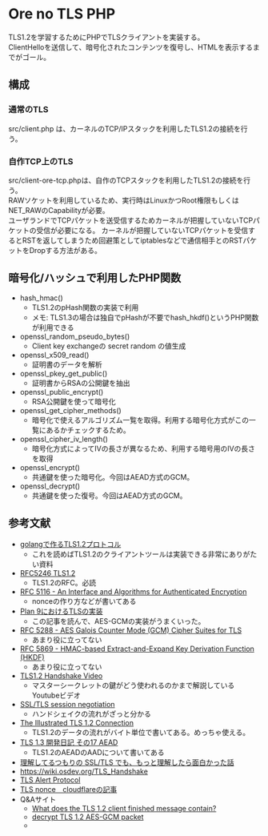 # Ore no TLS PHP

TLS1.2を学習するためにPHPでTLSクライアントを実装する。  
ClientHelloを送信して、暗号化されたコンテンツを復号し、HTMLを表示するまでがゴール。  

## 構成
### 通常のTLS
src/client.php は、カーネルのTCP/IPスタックを利用したTLS1.2の接続を行う。  

### 自作TCP上のTLS
src/client-ore-tcp.phpは、自作のTCPスタックを利用したTLS1.2の接続を行う。  
RAWソケットを利用しているため、実行時はLinuxかつRoot権限もしくはNET_RAWのCapabilityが必要。  
ユーザランドでTCPパケットを送受信するためカーネルが把握していないTCPパケットの受信が必要になる。
カーネルが把握していないTCPパケットを受信するとRSTを返してしまうため回避策としてiptablesなどで通信相手とのRSTパケットをDropする方法がある。


## 暗号化/ハッシュで利用したPHP関数

- hash_hmac()
  - TLS1.2のpHash関数の実装で利用
  - メモ: TLS1.3の場合は独自でpHashが不要でhash_hkdf()というPHP関数が利用できる
- openssl_random_pseudo_bytes()
  - Client key exchangeの secret random の値生成
- openssl_x509_read()
  - 証明書のデータを解析
- openssl_pkey_get_public()
  - 証明書からRSAの公開鍵を抽出
- openssl_public_encrypt()
  - RSA公開鍵を使って暗号化
- openssl_get_cipher_methods()
  - 暗号化で使えるアルゴリズム一覧を取得。利用する暗号化方式がこの一覧にあるかチェックするため。
- openssl_cipher_iv_length()
  - 暗号化方式によってIVの長さが異なるため、利用する暗号用のIVの長さを取得
- openssl_encrypt()
  - 共通鍵を使った暗号化。今回はAEAD方式のGCM。
- openssl_decrypt()
  - 共通鍵を使った復号。今回はAEAD方式のGCM。

## 参考文献

- [golangで作るTLS1.2プロトコル](https://zenn.dev/satoken/articles/golang-tls1_2)
  - これを読めばTLS1.2のクライアントツールは実装できる非常にありがたい資料
- [RFC5246 TLS1.2](https://tex2e.github.io/rfc-translater/html/rfc5246.html)
  - TLS1.2のRFC。必読
- [RFC 5116 - An Interface and Algorithms for Authenticated Encryption](https://tex2e.github.io/rfc-translater/html/rfc5116.html)
  - nonceの作り方などが書いてある
- [Plan 9におけるTLSの実装](https://blog.lufia.org/entry/2021/02/10/113000)
  - この記事を読んで、AES-GCMの実装がうまくいった。
- [RFC 5288 - AES Galois Counter Mode (GCM) Cipher Suites for TLS](https://tex2e.github.io/rfc-translater/html/rfc5288.html)
  - あまり役に立ってない
- [RFC 5869 - HMAC-based Extract-and-Expand Key Derivation Function (HKDF)](https://tex2e.github.io/rfc-translater/html/rfc5869.html)
  - あまり役に立ってない
- [TLS1.2 Handshake Video](https://www.youtube.com/watch?v=ZkL10eoG1PY)
  - マスターシークレットの鍵がどう使われるのかまで解説しているYoutubeビデオ
- [SSL/TLS session negotiation](https://www.infraexpert.com/study/security28.html)
  - ハンドシェイクの流れがざっと分かる
- [The Illustrated TLS 1.2 Connection](https://tls12.xargs.org/)
  - TLS1.2のデータの流れがバイト単位で書いてある。めっちゃ使える。
- [TLS 1.3 開発日記 その17 AEAD](https://kazu-yamamoto.hatenablog.jp/entry/20170426/1493186127)
  - TLS1.2のAEADのAADについて書いてある
- [理解してるつもりの SSL/TLS でも、もっと理解したら面白かった話](https://tkengo.github.io/blog/2015/12/01/https-details/)
- https://wiki.osdev.org/TLS_Handshake
- [TLS Alert Protocol](https://www.gnutls.org/manual/html_node/The-TLS-Alert-Protocol.html)
- [TLS nonce　cloudflareの記事](https://blog.cloudflare.com/tls-nonce-nse)
- Q&Aサイト
  - [What does the TLS 1.2 client finished message contain?](https://crypto.stackexchange.com/questions/34754/what-does-the-tls-1-2-client-finished-message-contain)
  - [decrypt TLS 1.2 AES-GCM packet](https://stackoverflow.com/questions/28198379/decrypt-tls-1-2-aes-gcm-packet)
  - 